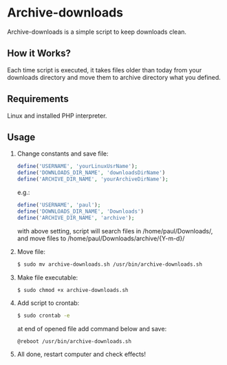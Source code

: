 # Archive-downloads

Archive-downloads is a simple script to keep downloads clean.

## How it Works?

Each time script is executed, it takes files older than today from your downloads directory and move them to archive directory what you defined.

## Requirements

Linux and installed PHP interpreter.

## Usage

1. Change constants and save file:

   ```php
   define('USERNAME', 'yourLinuxUsrName');
   define('DOWNLOADS_DIR_NAME', 'downloadsDirName')
   define('ARCHIVE_DIR_NAME', 'yourArchiveDirName');
   ```
   e.g.:
   ```php
   define('USERNAME', 'paul');
   define('DOWNLOADS_DIR_NAME', 'Downloads')
   define('ARCHIVE_DIR_NAME', 'archive');
   ```
   with above setting, script will search files in /home/paul/Downloads/, and move files to /home/paul/Downloads/archive/{Y-m-d}/
2. Move file:
   
   ```bash
   $ sudo mv archive-downloads.sh /usr/bin/archive-downloads.sh
   ```
3. Make file executable:

   ```bash
   $ sudo chmod +x archive-downloads.sh
   ```
4. Add script to crontab:

   ```bash
   $ sudo crontab -e
   ```
   at end of opened file add command below and save:
   ```text
   @reboot /usr/bin/archive-downloads.sh
   ```
5. All done, restart computer and check effects!